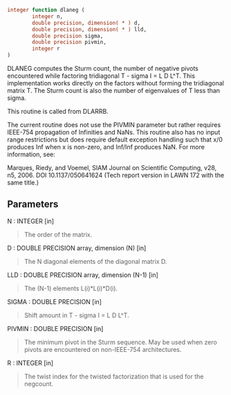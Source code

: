 ```fortran
integer function dlaneg (
        integer n,
        double precision, dimension( * ) d,
        double precision, dimension( * ) lld,
        double precision sigma,
        double precision pivmin,
        integer r
)
```

DLANEG computes the Sturm count, the number of negative pivots
encountered while factoring tridiagonal T - sigma I = L D L^T.
This implementation works directly on the factors without forming
the tridiagonal matrix T.  The Sturm count is also the number of
eigenvalues of T less than sigma.

This routine is called from DLARRB.

The current routine does not use the PIVMIN parameter but rather
requires IEEE-754 propagation of Infinities and NaNs.  This
routine also has no input range restrictions but does require
default exception handling such that x/0 produces Inf when x is
non-zero, and Inf/Inf produces NaN.  For more information, see:

Marques, Riedy, and Voemel,  SIAM Journal on
Scientific Computing, v28, n5, 2006.  DOI 10.1137/050641624
(Tech report version in LAWN 172 with the same title.)

## Parameters
N : INTEGER [in]
> The order of the matrix.

D : DOUBLE PRECISION array, dimension (N) [in]
> The N diagonal elements of the diagonal matrix D.

LLD : DOUBLE PRECISION array, dimension (N-1) [in]
> The (N-1) elements L(i)\*L(i)\*D(i).

SIGMA : DOUBLE PRECISION [in]
> Shift amount in T - sigma I = L D L^T.

PIVMIN : DOUBLE PRECISION [in]
> The minimum pivot in the Sturm sequence.  May be used
> when zero pivots are encountered on non-IEEE-754
> architectures.

R : INTEGER [in]
> The twist index for the twisted factorization that is used
> for the negcount.
